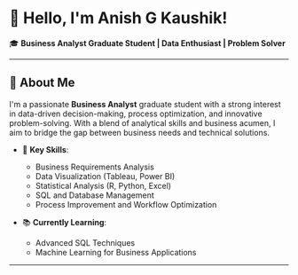 # 👋 Hello, I'm Anish G Kaushik!  
🎓 **Business Analyst Graduate Student | Data Enthusiast | Problem Solver**

---

## 🚀 About Me  
I'm a passionate **Business Analyst** graduate student with a strong interest in data-driven decision-making, process optimization, and innovative problem-solving. With a blend of analytical skills and business acumen, I aim to bridge the gap between business needs and technical solutions.  

- 🌟 **Key Skills**:  
  - Business Requirements Analysis  
  - Data Visualization (Tableau, Power BI)  
  - Statistical Analysis (R, Python, Excel)  
  - SQL and Database Management  
  - Process Improvement and Workflow Optimization  

- 📚 **Currently Learning**:  
  - Advanced SQL Techniques  
  - Machine Learning for Business Applications  

---
